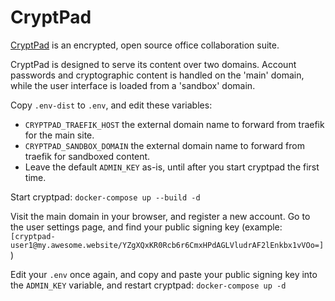# CryptPad

[CryptPad](https://cryptpad.fr/) is an encrypted, open source office
collaboration suite.

CryptPad is designed to serve its content over two domains. Account passwords
and cryptographic content is handled on the 'main' domain, while the user
interface is loaded from a 'sandbox' domain.

Copy `.env-dist` to `.env`, and edit these variables: 

 * `CRYPTPAD_TRAEFIK_HOST` the external domain name to forward from traefik for
 the main site.
 * `CRYPTPAD_SANDBOX_DOMAIN` the external domain name to forward from traefik for
 sandboxed content.
 * Leave the default `ADMIN_KEY` as-is, until after you start cryptpad the first
   time.

Start cryptpad: `docker-compose up --build -d`

Visit the main domain in your browser, and register a new account. Go to the
user settings page, and find your public signing key (example:
`[cryptpad-user1@my.awesome.website/YZgXQxKR0Rcb6r6CmxHPdAGLVludrAF2lEnkbx1vVOo=]`)
 
Edit your `.env` once again, and copy and paste your public signing key into the
`ADMIN_KEY` variable, and restart cryptpad: `docker-compose up -d`

